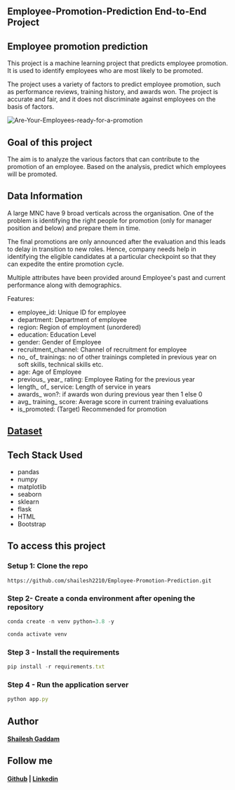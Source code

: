 ## Employee-Promotion-Prediction End-to-End Project
## Employee promotion prediction
This project is a machine learning project that predicts employee promotion. It is used to identify employees who are most likely to be promoted.

The project uses a variety of factors to predict employee promotion, such as performance reviews, training history, and awards won. The project is accurate and fair, and it does not discriminate against employees on the basis of factors.

![Are-Your-Employees-ready-for-a-promotion](https://github.com/shailesh2210/Employee-Promotion-Prediction/assets/79017620/6d0c0ae4-d30c-4630-ad5b-c55e57bdd3a1)

## Goal of this project
The aim is to analyze the various factors that can contribute to the promotion of an employee. Based on the analysis, predict which employees will be promoted.

## Data Information
A large MNC have 9 broad verticals across the organisation. One of the problem is identifying the right people for promotion (only for manager position and below) and prepare them in time.

The final promotions are only announced after the evaluation and this leads to delay in transition to new roles. Hence, company needs help in identifying the eligible candidates at a particular checkpoint so that they can expedite the entire promotion cycle.

Multiple attributes have been provided around Employee's past and current performance along with demographics.

Features:

- employee_id: Unique ID for employee
- department: Department of employee
- region: Region of employment (unordered)
- education: Education Level
- gender: Gender of Employee
- recruitment_channel: Channel of recruitment for employee
- no_ of_ trainings: no of other trainings completed in previous year on soft skills, technical skills etc.
- age: Age of Employee
- previous_ year_ rating: Employee Rating for the previous year
- length_ of_ service: Length of service in years
- awards_ won?: if awards won during previous year then 1 else 0
- avg_ training_ score: Average score in current training evaluations
- is_promoted: (Target) Recommended for promotion

## [Dataset](https://www.kaggle.com/datasets/arashnic/hr-ana)
## Tech Stack Used
- pandas
- numpy
- matplotlib
- seaborn
- sklearn
- flask
- HTML
- Bootstrap

## To access this project
### Setup 1: Clone the repo
``` setup
https://github.com/shailesh2210/Employee-Promotion-Prediction.git
```
### Step 2- Create a conda environment after opening the repository
```javascript
conda create -n venv python=3.8 -y
```
```javascript
conda activate venv
```
### Step 3 - Install the requirements
```javascript
pip install -r requirements.txt
```
### Step 4 - Run the application server
```javascript
python app.py
```
## Author 
#### [Shailesh Gaddam](https://github.com/shailesh2210)
## Follow me
#### [Github](https://github.com/shailesh2210) | [Linkedin](https://www.linkedin.com/in/shailesh-gaddam-262988218/)

